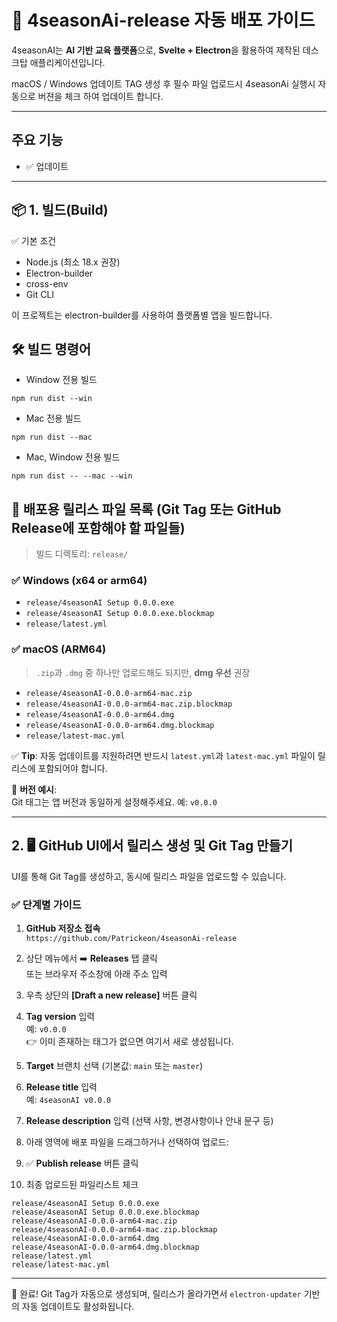 # 🚀 4seasonAi-release 자동 배포 가이드

4seasonAI는 **AI 기반 교육 플랫폼**으로, **Svelte + Electron**을 활용하여 제작된 데스크탑 애플리케이션입니다.

macOS / Windows 업데이트 TAG 생성 후 필수 파일 업로드시 4seasonAi 실행시 자동으로 버젼을 체크 하여 업데이트 합니다.

---

## 주요 기능

- ✅ 업데이트

---

## 📦 1. 빌드(Build)
✅ 기본 조건
- Node.js (최소 18.x 권장)
- Electron-builder
- cross-env
- Git CLI

이 프로젝트는 electron-builder를 사용하여 플랫폼별 앱을 빌드합니다.

## 🛠️ 빌드 명령어
- Window 전용 빌드
```text
npm run dist --win
```

- Mac 전용 빌드
```text
npm run dist --mac
```

- Mac, Window 전용 빌드
```text
npm run dist -- --mac --win
```


## 📁 배포용 릴리스 파일 목록 (Git Tag 또는 GitHub Release에 포함해야 할 파일들)

> 빌드 디렉토리: `release/`

### ✅ Windows (x64 or arm64)
- `release/4seasonAI Setup 0.0.0.exe`  
- `release/4seasonAI Setup 0.0.0.exe.blockmap`
- `release/latest.yml`

### ✅ macOS (ARM64)

> `.zip`과 `.dmg` 중 하나만 업로드해도 되지만, **dmg 우선** 권장

- `release/4seasonAI-0.0.0-arm64-mac.zip`  
- `release/4seasonAI-0.0.0-arm64-mac.zip.blockmap`  
- `release/4seasonAI-0.0.0-arm64.dmg`  
- `release/4seasonAI-0.0.0-arm64.dmg.blockmap`  
- `release/latest-mac.yml`


✅ **Tip**: 자동 업데이트를 지원하려면 반드시 `latest.yml`과 `latest-mac.yml` 파일이 릴리스에 포함되어야 합니다.


📝 **버전 예시**:  
Git 태그는 앱 버전과 동일하게 설정해주세요. 예: `v0.0.0`

---

## 2. 🖥️ GitHub UI에서 릴리스 생성 및 Git Tag 만들기


UI를 통해 Git Tag를 생성하고, 동시에 릴리스 파일을 업로드할 수 있습니다.

### ✅ 단계별 가이드

1. **GitHub 저장소 접속**  
   `https://github.com/Patrickeon/4seasonAi-release`

2. 상단 메뉴에서 ➡️ **Releases** 탭 클릭  
   또는 브라우저 주소창에 아래 주소 입력

3. 우측 상단의 **[Draft a new release]** 버튼 클릭

4. **Tag version** 입력  
예: `v0.0.0`  
👉 이미 존재하는 태그가 없으면 여기서 새로 생성됩니다.

5. **Target** 브랜치 선택 (기본값: `main` 또는 `master`)

6. **Release title** 입력  
예: `4seasonAI v0.0.0`

7. **Release description** 입력 (선택 사항, 변경사항이나 안내 문구 등)

8. 아래 영역에 배포 파일을 드래그하거나 선택하여 업로드:

9. ✅ **Publish release** 버튼 클릭

10. 최종 업로드된 파일리스트 체크
```text
release/4seasonAI Setup 0.0.0.exe
release/4seasonAI Setup 0.0.0.exe.blockmap
release/4seasonAI-0.0.0-arm64-mac.zip
release/4seasonAI-0.0.0-arm64-mac.zip.blockmap
release/4seasonAI-0.0.0-arm64.dmg
release/4seasonAI-0.0.0-arm64.dmg.blockmap
release/latest.yml
release/latest-mac.yml
```

---

🎉 완료! Git Tag가 자동으로 생성되며, 릴리스가 올라가면서 `electron-updater` 기반의 자동 업데이트도 활성화됩니다.
